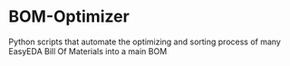 # BOM-Optimizer
Python scripts that automate the optimizing and sorting process of many EasyEDA Bill Of Materials into a main BOM
